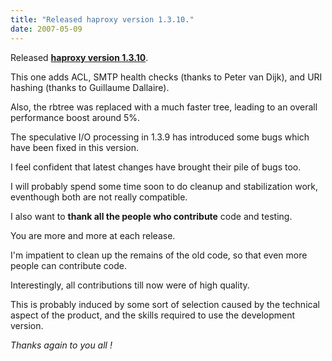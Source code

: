 ```yaml
---
title: "Released haproxy version 1.3.10."
date: 2007-05-09
---
```

Released **[haproxy version 1.3.10](download/1.3/src/)**.

This one adds ACL, SMTP health checks (thanks to Peter van Dijk), and URI hashing (thanks to Guillaume Dallaire).

Also, the rbtree was replaced with a much faster tree, leading to an overall performance boost around 5%.

The speculative I/O processing in 1.3.9 has introduced some bugs which have been fixed in this version.

I feel confident that latest changes have brought their pile of bugs too.

I will probably spend some time soon to do cleanup and stabilization work, eventhough both are not really compatible.

I also want to **thank all the people who contribute** code and testing.

You are more and more at each release.

I'm impatient to clean up the remains of the old code, so that even more people can contribute code.

Interestingly, all contributions till now were of high quality.

This is probably induced by some sort of selection caused by the technical aspect of the product, and the skills required to use the development version.

_Thanks again to you all !_

